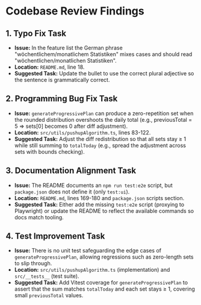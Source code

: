 # Codebase Review Findings

## 1. Typo Fix Task
- **Issue:** In the feature list the German phrase "wöchentlichem/monatlichem Statistiken" mixes cases and should read "wöchentlichen/monatlichen Statistiken".
- **Location:** `README.md`, line 18.
- **Suggested Task:** Update the bullet to use the correct plural adjective so the sentence is grammatically correct.

## 2. Programming Bug Fix Task
- **Issue:** `generateProgressivePlan` can produce a zero-repetition set when the rounded distribution overshoots the daily total (e.g., previousTotal = 5 ⇒ sets[0] becomes 0 after diff adjustment).
- **Location:** `src/utils/pushupAlgorithm.ts`, lines 83-122.
- **Suggested Task:** Adjust the diff redistribution so that all sets stay ≥ 1 while still summing to `totalToday` (e.g., spread the adjustment across sets with bounds checking).

## 3. Documentation Alignment Task
- **Issue:** The README documents an `npm run test:e2e` script, but `package.json` does not define it (only `test:ui`).
- **Location:** `README.md`, lines 169-180 and `package.json` scripts section.
- **Suggested Task:** Either add the missing `test:e2e` script (proxying to Playwright) or update the README to reflect the available commands so docs match tooling.

## 4. Test Improvement Task
- **Issue:** There is no unit test safeguarding the edge cases of `generateProgressivePlan`, allowing regressions such as zero-length sets to slip through.
- **Location:** `src/utils/pushupAlgorithm.ts` (implementation) and `src/__tests__` (test suite).
- **Suggested Task:** Add Vitest coverage for `generateProgressivePlan` to assert that the sum matches `totalToday` and each set stays ≥ 1, covering small `previousTotal` values.
